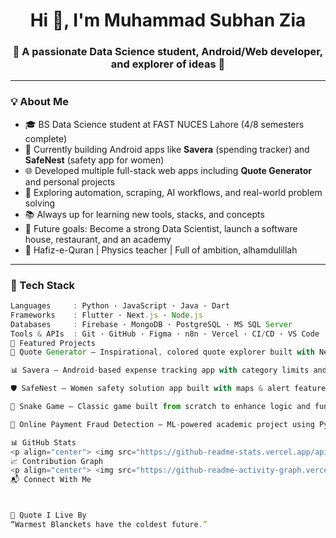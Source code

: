 <h1 align="center">Hi 👋, I'm Muhammad Subhan Zia</h1>
<h3 align="center">🚀 A passionate Data Science student, Android/Web developer, and explorer of ideas 🍬</h3>

---

### 💡 About Me

- 🎓 BS Data Science student at FAST NUCES Lahore (4/8 semesters complete)  
- 📱 Currently building Android apps like **Savera** (spending tracker) and **SafeNest** (safety app for women)  
- 🌐 Developed multiple full-stack web apps including **Quote Generator** and personal projects  
- 🤖 Exploring automation, scraping, AI workflows, and real-world problem solving  
- 📚 Always up for learning new tools, stacks, and concepts  
- 🧠 Future goals: Become a strong Data Scientist, launch a software house, restaurant, and an academy  
- 🕋 Hafiz-e-Quran | Physics teacher | Full of ambition, alhamdulillah

---

### 🔨 Tech Stack

```ts
Languages     : Python · JavaScript · Java · Dart  
Frameworks    : Flutter · Next.js · Node.js  
Databases     : Firebase · MongoDB · PostgreSQL · MS SQL Server  
Tools & APIs  : Git · GitHub · Figma · n8n · Vercel · CI/CD · VS Code  
🔗 Featured Projects
🧠 Quote Generator – Inspirational, colored quote explorer built with Next.js

📊 Savera – Android-based expense tracking app with category limits and reminders

🛡️ SafeNest – Women safety solution app built with maps & alert features

🐍 Snake Game – Classic game built from scratch to enhance logic and fun

💸 Online Payment Fraud Detection – ML-powered academic project using Python & datasets

📊 GitHub Stats
<p align="center"> <img src="https://github-readme-stats.vercel.app/api?username=MuhammadSubhanZia&show_icons=true&theme=radical" alt="Subhan's GitHub stats" width="45%"/> <img src="https://github-readme-streak-stats.herokuapp.com/?user=MuhammadSubhanZia&theme=radical" alt="GitHub Streak" width="45%"/> </p>
📈 Contribution Graph
<p align="center"> <img src="https://github-readme-activity-graph.vercel.app/graph?username=MuhammadSubhanZia&theme=react-dark" alt="GitHub Contribution Graph"/> </p>
📬 Connect With Me



🌟 Quote I Live By
“Warmest Blanckets have the coldest future.” 
